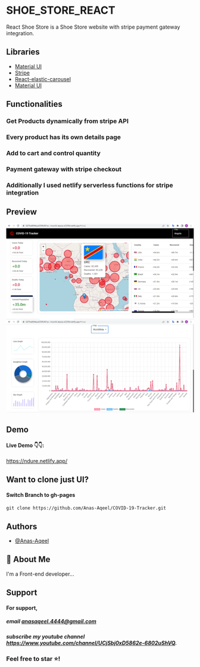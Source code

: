 # SHOE_STORE_REACT

React Shoe Store is a Shoe Store website with stripe payment gateway integration. 



## Libraries

 - [Material UI](https://mui.com/)
 - [Stripe](https://stripe.com/)
 - [React-elastic-carousel](https://www.npmjs.com/package/react-elastic-carousel)
 - [Material UI](https://mui.com/)


## Functionalities

### Get Products dynamically from stripe API

### Every product has its own details page

### Add to cart and control quantity

### Payment gateway with stripe checkout

### Additionally I used netlify serverless functions for stripe integration


## Preview

![App Screenshot](https://raw.githubusercontent.com/Anas-Aqeel/COVID-19-Tracker/Master/src/assets/images/front.png)
![App Screenshot](https://raw.githubusercontent.com/Anas-Aqeel/COVID-19-Tracker/Master/src/assets/images/sort.png)


## Demo

#### Live Demo 👇👇:
 https://ndure.netlify.app/

## Want to clone just UI?
#### Switch Branch to gh-pages
    git clone https://github.com/Anas-Aqeel/COVID-19-Tracker.git


## Authors

- [@Anas-Aqeel](https://www.github.com/Anas-Aeel)


## 🚀 About Me
I'm a Front-end  developer...


## Support

#### For support,
##### email anasaqeel.4444@gmail.com
##### subscribe my youtube channel https://www.youtube.com/channel/UCjSbj0xD5862e-6802uShVQ.

### Feel free to star ⭐!
